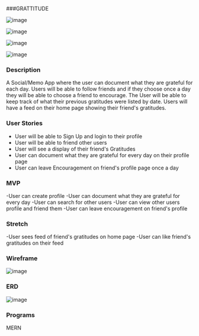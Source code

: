 ###GRATTITUDE


![image](https://user-images.githubusercontent.com/21118840/173286734-4c76456b-af5c-4c6a-8e3d-a22268aa5532.png)


![image](https://user-images.githubusercontent.com/21118840/173286781-ad5fefb7-de7a-4cfc-88d4-dd5723c55c9b.png)


![image](https://user-images.githubusercontent.com/21118840/173286873-48f0e889-d73f-42e6-87d6-0fb9eed49671.png)


![image](https://user-images.githubusercontent.com/21118840/173287073-8f25e013-d572-4955-8524-c80dac604629.png)




### Description
A Social/Memo App where the user can document what they are grateful for each day. Users will be able to follow friends and if they choose once a day they will be able to choose a friend to encourage. The User will be able to keep track of what their previous gratitudes were listed by date. Users will have a feed on their home page showing their friend's gratitudes. 

### User Stories

- User will be able to Sign Up and login to their profile
- User will be able to friend other users
- User will see a display of their friend's Gratitudes
- User can document what they are grateful for every day on their profile page
- User can leave Encouragement on friend's profile page once a day

### MVP

-User can create profile
-User can document what they are grateful for every day
-User can search for other users
-User can view other users profile and friend them
-User can leave encouragement on friend's profile

### Stretch

-User sees feed of friend's gratitudes on home page
-User can like friend's gratitudes on their feed

### Wireframe

![image](https://user-images.githubusercontent.com/21118840/171904953-ae63ae63-372b-4639-ae73-65a9b37cb878.png)


### ERD

![image](https://user-images.githubusercontent.com/21118840/172071737-0efa36ec-9752-4a97-a3dc-f2738f8ba5af.png)


### Programs

MERN
